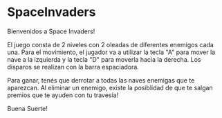 # SpaceInvaders

Bienvenidos a Space Invaders! 

El juego consta de 2 niveles con 2 oleadas de diferentes enemigos cada una.
Para el movimiento, el jugador va a utilizar la tecla "A" para mover la nave a la izquierda y la tecla "D" para moverla hacia la derecha.
Los disparos se realizan con la barra espaciadora. 

Para ganar, tenés que derrotar a todas las naves enemigas que te aparezcan. 
Al eliminar un enemigo, existe la posiblidad de que te salgan premios que te ayuden con tu travesía!

Buena Suerte!
